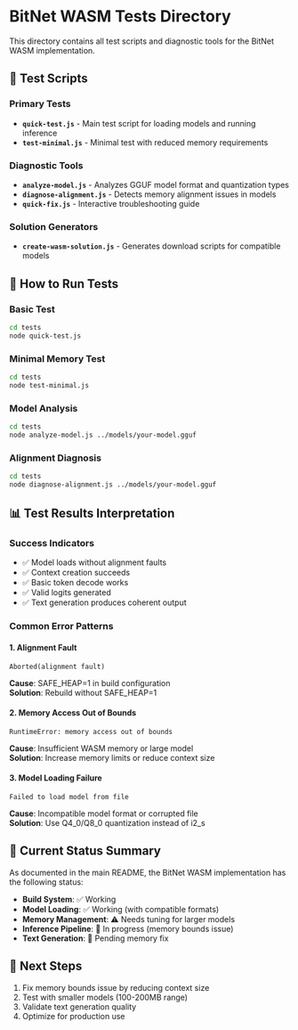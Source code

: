 # BitNet WASM Tests Directory

This directory contains all test scripts and diagnostic tools for the BitNet WASM implementation.

## 🧪 Test Scripts

### Primary Tests
- **`quick-test.js`** - Main test script for loading models and running inference
- **`test-minimal.js`** - Minimal test with reduced memory requirements

### Diagnostic Tools  
- **`analyze-model.js`** - Analyzes GGUF model format and quantization types
- **`diagnose-alignment.js`** - Detects memory alignment issues in models
- **`quick-fix.js`** - Interactive troubleshooting guide

### Solution Generators
- **`create-wasm-solution.js`** - Generates download scripts for compatible models

## 🔧 How to Run Tests

### Basic Test
```bash
cd tests
node quick-test.js
```

### Minimal Memory Test
```bash
cd tests  
node test-minimal.js
```

### Model Analysis
```bash
cd tests
node analyze-model.js ../models/your-model.gguf
```

### Alignment Diagnosis
```bash
cd tests
node diagnose-alignment.js ../models/your-model.gguf
```

## 📊 Test Results Interpretation

### Success Indicators
- ✅ Model loads without alignment faults
- ✅ Context creation succeeds  
- ✅ Basic token decode works
- ✅ Valid logits generated
- ✅ Text generation produces coherent output

### Common Error Patterns

#### 1. Alignment Fault
```
Aborted(alignment fault)
```
**Cause**: SAFE_HEAP=1 in build configuration  
**Solution**: Rebuild without SAFE_HEAP=1

#### 2. Memory Access Out of Bounds
```
RuntimeError: memory access out of bounds
```
**Cause**: Insufficient WASM memory or large model  
**Solution**: Increase memory limits or reduce context size

#### 3. Model Loading Failure
```
Failed to load model from file
```
**Cause**: Incompatible model format or corrupted file  
**Solution**: Use Q4_0/Q8_0 quantization instead of i2_s

## 🎯 Current Status Summary

As documented in the main README, the BitNet WASM implementation has the following status:

- **Build System**: ✅ Working
- **Model Loading**: ✅ Working (with compatible formats)
- **Memory Management**: ⚠️ Needs tuning for larger models
- **Inference Pipeline**: 🔄 In progress (memory bounds issue)
- **Text Generation**: 🔄 Pending memory fix

## 🚀 Next Steps

1. Fix memory bounds issue by reducing context size
2. Test with smaller models (100-200MB range)
3. Validate text generation quality
4. Optimize for production use
